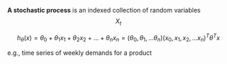 

**A stochastic process** is an indexed collection of random variables $$ X_t $$

$$ h_\theta(x) = \theta_0+\theta_1x_1+\theta_2x_2+ ...+\theta_nx_n = (\theta_0,\theta_1,...\theta_n)(x_0,x_1,x_2,...x_n)^T
\theta^Tx $$

 e.g., time series of weekly demands for a product
